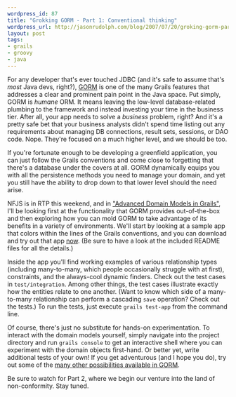```yaml
---
wordpress_id: 87
title: "Grokking GORM - Part 1: Conventional thinking"
wordpress_url: http://jasonrudolph.com/blog/2007/07/20/groking-gorm-part-1-conventional-thinking/
layout: post
tags:
- grails
- groovy
- java
---
```

For any developer that's ever touched JDBC (and it's safe to assume that's *most* Java devs, right?), [GORM](http://grails.org/gorm) is one of the many Grails features that addresses a clear and prominent pain point in the Java space.  Put simply, GORM is *humane* ORM.  It means leaving the low-level database-related plumbing to the framework and instead investing your time in the business tier.  After all, your app needs to solve a *business* problem, right?  And it's a pretty safe bet that your business analysts didn't spend time listing out any requirements about managing DB connections, result sets, sessions, or DAO code.  Nope.  They're focused on a much higher level, and we should be too.

If you're fortunate enough to be developing a greenfield application, you can just follow the Grails conventions and come close to forgetting that there's a database under the covers at all.  GORM dynamically equips you with all the persistence methods you need to manage your domain, and yet you still have the ability to drop down to that lower level should the need arise.  

NFJS is in RTP this weekend, and in ["Advanced Domain Models in Grails"](http://www.nofluffjuststuff.com/speaker_topic_view.jsp?topicId=609 "Advanced Domain Models in Grails: Enterprise Integration Made Easy"), I'll be looking first at the functionality that GORM provides out-of-the-box and then exploring how you can mold GORM to take advantage of its benefits in a variety of environments.  We'll start by looking at a sample app that colors within the lines of the Grails conventions, and you can download and try out that app [now](http://jasonrudolph.com/downloads/presentations/Advanced_Domain_Models_in_Grails-Example_Code.zip).  (Be sure to have a look at the included README files for all the details.)  

Inside the app you'll find working examples of various relationship types (including many-to-many, which people occasionally struggle with at first), constraints, and the always-cool dynamic finders.  Check out the test cases in `test/integration`. Among other things, the test cases illustrate exactly how the entities relate to one another.  (Want  to know which side of a many-to-many relationship can perform a cascading `save` operation?  Check out the tests.)  To run the tests, just execute `grails test-app` from the command line.  

Of course, there's just no substitute for hands-on experimentation. To interact with the domain models yourself, simply navigate into the project directory and run `grails console` to get an interactive shell where you can
experiment with the domain objects first-hand. Or better yet, write additional tests of your own!  If you get adventurous (and I hope you do), try out some of the [many other possibilities available in GORM](http://grails.org/Dynamic+Methods+Reference#DynamicMethodsReference-DomainClasses "Grails - Dynamic Methods Reference").

Be sure to watch for Part 2, where we begin our venture into the land of non-conformity. Stay tuned.
